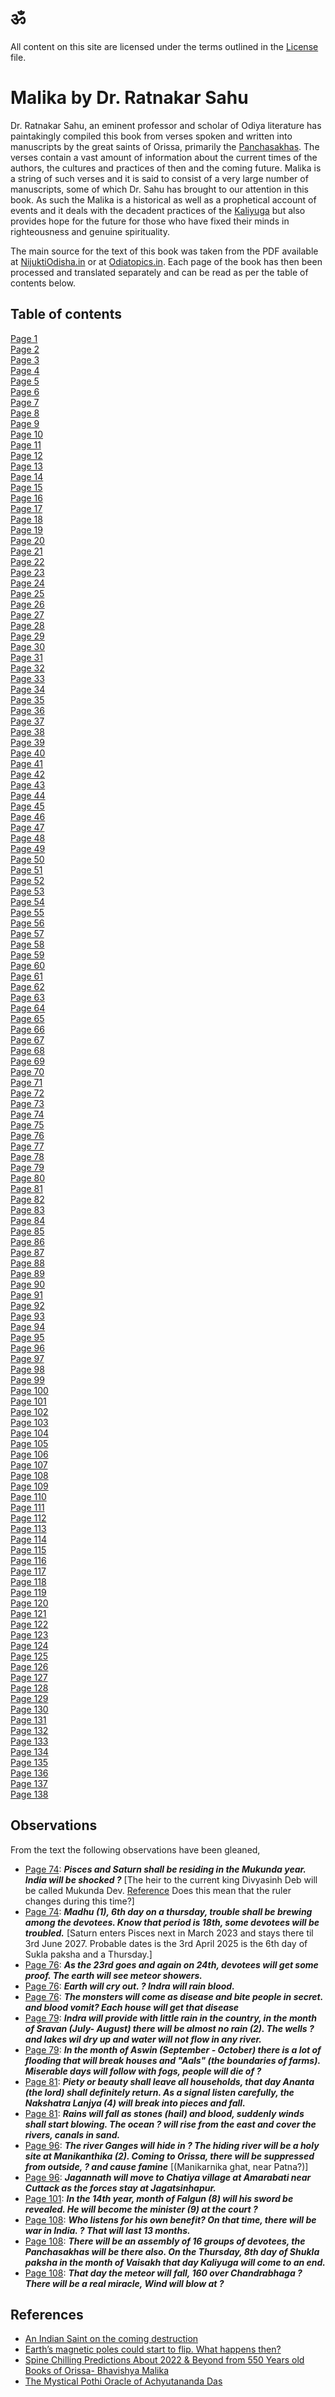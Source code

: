 # &#2384;

All content on this site are licensed under the terms outlined in the [License](../License) file.

# **Malika** by Dr. Ratnakar Sahu

Dr. Ratnakar Sahu, an eminent professor and scholar of Odiya literature has paintakingly compiled this book from verses spoken and written into manuscripts by the great saints of Orissa, primarily the [Panchasakhas](https://historyofodisha.in/pancha-sakhas-of-medieval-odisha/). The verses contain a vast amount of information about the current times of the authors, the cultures and practices of then and the coming future. Malika is a string of such verses and it is said to consist of a very large number of manuscripts, some of which Dr. Sahu has brought to our attention in this book. As such the Malika is a historical as well as a prophetical account of events and it deals with the decadent practices of the [Kaliyuga](https://en.wikipedia.org/wiki/Kali_Yuga) but also provides hope for the future for those who have fixed their minds in righteousness and genuine spirituality.

The main source for the text of this book was taken from the PDF available at [NijuktiOdisha.in](https://nijuktiodisha.in/odia-malika-bachana-book) or at [Odiatopics.in](https://www.odiatopics.in/malika-bachana-book-pdf/). Each page of the book has then been processed and translated separately and can be read as per the table of contents below.

## Table of contents
[Page 1](Page001.md)<br/>
[Page 2](Page002.md)<br/>
[Page 3](Page003.md)<br/>
[Page 4](Page004.md)<br/>
[Page 5](Page005.md)<br/>
[Page 6](Page006.md)<br/>
[Page 7](Page007.md)<br/>
[Page 8](Page008.md)<br/>
[Page 9](Page009.md)<br/>
[Page 10](Page010.md)<br/>
[Page 11](Page011.md)<br/>
[Page 12](Page012.md)<br/>
[Page 13](Page013.md)<br/>
[Page 14](Page014.md)<br/>
[Page 15](Page015.md)<br/>
[Page 16](Page016.md)<br/>
[Page 17](Page017.md)<br/>
[Page 18](Page018.md)<br/>
[Page 19](Page019.md)<br/>
[Page 20](Page020.md)<br/>
[Page 21](Page021.md)<br/>
[Page 22](Page022.md)<br/>
[Page 23](Page023.md)<br/>
[Page 24](Page024.md)<br/>
[Page 25](Page025.md)<br/>
[Page 26](Page026.md)<br/>
[Page 27](Page027.md)<br/>
[Page 28](Page028.md)<br/>
[Page 29](Page029.md)<br/>
[Page 30](Page030.md)<br/>
[Page 31](Page031.md)<br/>
[Page 32](Page032.md)<br/>
[Page 33](Page033.md)<br/>
[Page 34](Page034.md)<br/>
[Page 35](Page035.md)<br/>
[Page 36](Page036.md)<br/>
[Page 37](Page037.md)<br/>
[Page 38](Page038.md)<br/>
[Page 39](Page039.md)<br/>
[Page 40](Page040.md)<br/>
[Page 41](Page041.md)<br/>
[Page 42](Page042.md)<br/>
[Page 43](Page043.md)<br/>
[Page 44](Page044.md)<br/>
[Page 45](Page045.md)<br/>
[Page 46](Page046.md)<br/>
[Page 47](Page047.md)<br/>
[Page 48](Page048.md)<br/>
[Page 49](Page049.md)<br/>
[Page 50](Page050.md)<br/>
[Page 51](Page051.md)<br/>
[Page 52](Page052.md)<br/>
[Page 53](Page053.md)<br/>
[Page 54](Page054.md)<br/>
[Page 55](Page055.md)<br/>
[Page 56](Page056.md)<br/>
[Page 57](Page057.md)<br/>
[Page 58](Page058.md)<br/>
[Page 59](Page059.md)<br/>
[Page 60](Page060.md)<br/>
[Page 61](Page061.md)<br/>
[Page 62](Page062.md)<br/>
[Page 63](Page063.md)<br/>
[Page 64](Page064.md)<br/>
[Page 65](Page065.md)<br/>
[Page 66](Page066.md)<br/>
[Page 67](Page067.md)<br/>
[Page 68](Page068.md)<br/>
[Page 69](Page069.md)<br/>
[Page 70](Page070.md)<br/>
[Page 71](Page071.md)<br/>
[Page 72](Page072.md)<br/>
[Page 73](Page073.md)<br/>
[Page 74](Page074.md)<br/>
[Page 75](Page075.md)<br/>
[Page 76](Page076.md)<br/>
[Page 77](Page077.md)<br/>
[Page 78](Page078.md)<br/>
[Page 79](Page079.md)<br/>
[Page 80](Page080.md)<br/>
[Page 81](Page081.md)<br/>
[Page 82](Page082.md)<br/>
[Page 83](Page083.md)<br/>
[Page 84](Page084.md)<br/>
[Page 85](Page085.md)<br/>
[Page 86](Page086.md)<br/>
[Page 87](Page087.md)<br/>
[Page 88](Page088.md)<br/>
[Page 89](Page089.md)<br/>
[Page 90](Page090.md)<br/>
[Page 91](Page091.md)<br/>
[Page 92](Page092.md)<br/>
[Page 93](Page093.md)<br/>
[Page 94](Page094.md)<br/>
[Page 95](Page095.md)<br/>
[Page 96](Page096.md)<br/>
[Page 97](Page097.md)<br/>
[Page 98](Page098.md)<br/>
[Page 99](Page099.md)<br/>
[Page 100](Page100.md)<br/>
[Page 101](Page101.md)<br/>
[Page 102](Page102.md)<br/>
[Page 103](Page103.md)<br/>
[Page 104](Page104.md)<br/>
[Page 105](Page105.md)<br/>
[Page 106](Page106.md)<br/>
[Page 107](Page107.md)<br/>
[Page 108](Page108.md)<br/>
[Page 109](Page109.md)<br/>
[Page 110](Page110.md)<br/>
[Page 111](Page111.md)<br/>
[Page 112](Page112.md)<br/>
[Page 113](Page113.md)<br/>
[Page 114](Page114.md)<br/>
[Page 115](Page115.md)<br/>
[Page 116](Page116.md)<br/>
[Page 117](Page117.md)<br/>
[Page 118](Page118.md)<br/>
[Page 119](Page119.md)<br/>
[Page 120](Page120.md)<br/>
[Page 121](Page121.md)<br/>
[Page 122](Page122.md)<br/>
[Page 123](Page123.md)<br/>
[Page 124](Page124.md)<br/>
[Page 125](Page125.md)<br/>
[Page 126](Page126.md)<br/>
[Page 127](Page127.md)<br/>
[Page 128](Page128.md)<br/>
[Page 129](Page129.md)<br/>
[Page 130](Page130.md)<br/>
[Page 131](Page131.md)<br/>
[Page 132](Page132.md)<br/>
[Page 133](Page133.md)<br/>
[Page 134](Page134.md)<br/>
[Page 135](Page135.md)<br/>
[Page 136](Page136.md)<br/>
[Page 137](Page137.md)<br/>
[Page 138](Page138.md)<br/>


## Observations
From the text the following observations have been gleaned, 
- [Page 74](Page074.md): **_Pisces and Saturn shall be residing in the Mukunda year. India will be shocked ?_** [The heir to the current king Divyasinh Deb will be called Mukunda Dev. [Reference](https://en.wikipedia.org/wiki/Puri_Estate#:~:text=The%20heir%20to%20the%20current,name%20of%20Mukunda%20Deva%20IV.) Does this mean that the ruler changes during this time?]
- [Page 74](Page074.md): **_Madhu (1), 6th day on a thursday, trouble shall be brewing among the devotees. Know that period is 18th, some devotees will be troubled._** [Saturn enters Pisces next in March 2023 and stays there til 3rd June 2027. Probable dates is the 3rd April 2025 is the 6th day of Sukla paksha and a Thursday.]
- [Page 76](Page076.md): **_As the 23rd goes and again on 24th, devotees will get some proof. The earth will see meteor showers._**
- [Page 76](Page076.md): **_Earth will cry out. ? Indra will rain blood._**
- [Page 76](Page076.md): **_The monsters will come as disease and bite people in secret. and blood vomit? Each house will get that disease_**
- [Page 79](Page079.md): **_Indra will provide with little rain in the country, in the month of Sravan (July- August) there will be almost no rain (2). The wells ?  and lakes wil dry up and water will not flow in any river._**
- [Page 79](Page079.md): **_In the month of Aswin (September - October) there is a lot of flooding that will break houses and "Aals" (the boundaries of farms). Miserable days will follow with fogs, people will die of ?_**
- [Page 81](Page081.md): **_Piety or beauty shall leave all households, that day Ananta (the lord) shall definitely return. As a signal listen carefully, the Nakshatra Lanjya (4) will break into pieces and fall._**
- [Page 81](Page081.md): **_Rains will fall as stones (hail) and blood, suddenly winds shall start blowing. The ocean ? will rise from the east and cover the rivers, canals in sand._**
- [Page 96](Page096.md): **_The river Ganges will hide in ? The hiding river will be a holy site at Manikanthika (2). Coming to Orissa, there will be suppressed from outside, ? and cause famine_** [(Manikarnika ghat, near Patna?)]
- [Page 96](Page096.md): **_Jagannath will move to Chatiya village at Amarabati near Cuttack as the forces stay at Jagatsinhapur._**
- [Page 101](Page101.md): **_In the 14th year, month of Falgun (8) will his sword be revealed. He will become the minister (9) at the court ?_**
- [Page 108](Page108.md): **_Who listens for his own benefit? On that time, there will be war in India. ? That will last 13 months._**
- [Page 108](Page108.md): **_There will be an assembly of 16 groups of devotees, the Panchasakhas will be there also. On the Thursday, 8th day of Shukla paksha in the month of Vaisakh that day Kaliyuga will come to an end._**
- [Page 108](Page108.md): **_That day the meteor will fall, 160 over Chandrabhaga ? There will be a real miracle, Wind will blow at ?_**


## References
- [An Indian Saint on the coming destruction](https://www.currenthealthscenario.com/2015/05/an-indian-saint-on-coming-destruction.html)
- [Earth’s magnetic poles could start to flip. What happens then?](https://ec.europa.eu/research-and-innovation/en/horizon-magazine/earths-magnetic-poles-could-start-flip-what-happens-then)
- [Spine Chilling Predictions About 2022 & Beyond from 550 Years old Books of Orissa- Bhavishya Malika](https://www.linkedin.com/pulse/550-years-old-predictions-current-times-from-orissas-saint-paladiya/)
- [The Mystical Pothi Oracle of Achyutananda Das](https://www.indiadivine.org/the-mystical-pothi-oracle-of-achyutananda-das-part-1/)